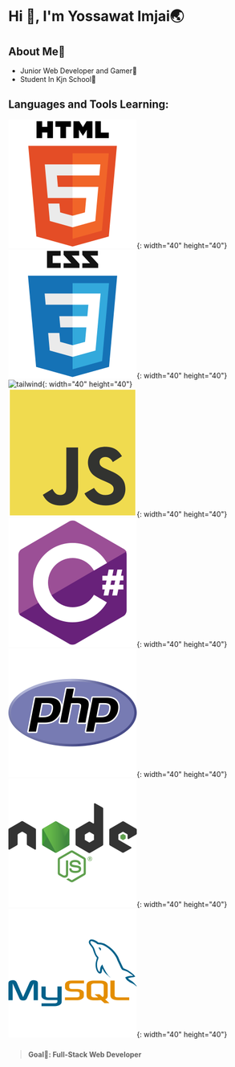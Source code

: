 # Hi 👋, I'm Yossawat Imjai🌏

## About Me👻
- Junior Web Developer and Gamer👾
- Student In Kjn School🏫

## Languages and Tools Learning:

![html5](https://raw.githubusercontent.com/devicons/devicon/master/icons/html5/html5-original-wordmark.svg){: width="40" height="40"}
![css3](https://raw.githubusercontent.com/devicons/devicon/master/icons/css3/css3-original-wordmark.svg){: width="40" height="40"}
![tailwind](https://www.vectorlogo.zone/logos/tailwindcss/tailwindcss-icon.svg){: width="40" height="40"}
![javascript](https://raw.githubusercontent.com/devicons/devicon/master/icons/javascript/javascript-original.svg){: width="40" height="40"}
![csharp](https://raw.githubusercontent.com/devicons/devicon/master/icons/csharp/csharp-original.svg){: width="40" height="40"}
![php](https://raw.githubusercontent.com/devicons/devicon/master/icons/php/php-original.svg){: width="40" height="40"}
![nodejs](https://raw.githubusercontent.com/devicons/devicon/master/icons/nodejs/nodejs-original-wordmark.svg){: width="40" height="40"}
![mysql](https://raw.githubusercontent.com/devicons/devicon/master/icons/mysql/mysql-original-wordmark.svg){: width="40" height="40"}

###
> **Goal🚀: Full-Stack Web Developer**
